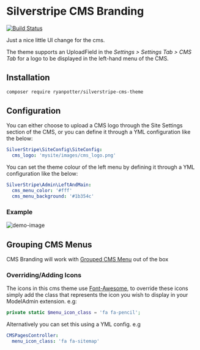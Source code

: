 Silverstripe CMS Branding
=========================

[![Build Status](https://travis-ci.org/Rhym/silverstripe-cms-theme.svg?branch=master)](https://travis-ci.org/Rhym/silverstripe-cms-theme)

Just a nice little UI change for the cms.

The theme supports an UploadField in the *Settings > Settings Tab > CMS Tab* for a logo to be displayed in the left-hand menu of the CMS.

Installation
------------

```bash
composer require ryanpotter/silverstripe-cms-theme
```
Configuration
-------------

You can either choose to upload a CMS logo through the Site Settings section of the CMS, or you can define it through a YML configuration like the below:

```yml
SilverStripe\SiteConfig\SiteConfig:
  cms_logo: 'mysite/images/cms_logo.png'
```

You can set the theme colour of the left menu by defining it through a YML configuration like the below:

```yml
SilverStripe\Admin\LeftAndMain:
  cms_menu_color: '#fff'
  cms_menu_background: '#1b354c'
```

### Example

![demo-image](https://github.com/Rhym/silverstripe-cms-theme/blob/master/screenshot.jpg?raw=true)

Grouping CMS Menus
------------------

CMS Branding will work with [Grouped CMS Menu](https://github.com/silverstripe-australia/silverstripe-grouped-cms-menu)
out of the box

### Overriding/Adding Icons

The icons in this cms theme use [Font-Awesome](http://fontawesome.io/), to override these icons simply add the class that represents the icon you wish to display in your ModelAdmin extension. e.g:

```php
private static $menu_icon_class = 'fa fa-pencil';
```

Alternatively you can set this using a YML config. e.g

```yml
CMSPagesController:
  menu_icon_class: 'fa fa-sitemap'
```
